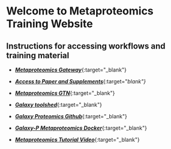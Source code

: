 # Welcome to Metaproteomics Training Website

## **Instructions for accessing workflows and training material**


* [**_Metaproteomics Gateway_**](z.umn.edu/metaproteomicsgateway){:target="_blank"}

* [**_Access to Paper and Supplements_**](){:target="_blank"}_

* [**_Metaproteomics GTN_**](http://galaxyproject.github.io/training-material){:target="_blank"}

* [**_Galaxy toolshed_**](https://toolshed.g2.bx.psu.edu/){:target="_blank"}

* [**_Galaxy Proteomics Github_**](https://github.com/galaxyproteomics){:target="_blank"}

* [**_Galaxy-P Metaproteomics Docker_**](){:target="_blank"}

* [**_Metaproteomics Tutorial Video_**](){:target="_blank"}

